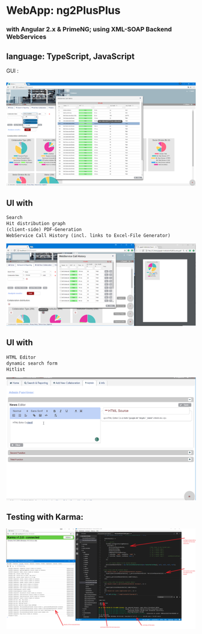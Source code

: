 # WebApp: ng2PlusPlus
### with Angular 2.x & PrimeNG; using XML-SOAP Backend WebServices
## language: TypeScript, JavaScript

GUI :
#####

![ng2plusplus](https://raw.githubusercontent.com/privet56/ng2PlusPlus/master/ng2plusplus.png)

## UI with
    Search
    Hit distribution graph
    (client-side) PDF-Generation
    WebService Call History (incl. links to Excel-File Generator)

![ng2plusplus2](https://raw.githubusercontent.com/privet56/ng2PlusPlus/master/ng2plusplus.2.png)

## UI with
    HTML Editor
    dynamic search form
    Hitlist

![ng2plusplusinmotion](https://raw.githubusercontent.com/privet56/ng2PlusPlus/master/ngplusplus.in.motion.gif)

## Testing with Karma:

![ng2pluspluskarmatests](https://raw.githubusercontent.com/privet56/ng2PlusPlus/master/ng2plusplus.,karma.tests.png)
